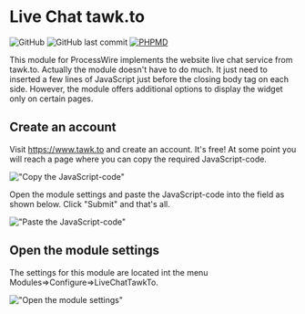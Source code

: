 # Live Chat tawk.to

![GitHub](https://img.shields.io/github/license/techcnet/LiveChatTawkTo)
![GitHub last commit](https://img.shields.io/github/last-commit/techcnet/LiveChatTawkTo)
[![PHPMD](https://github.com/techcnet/LiveChatTawkTo/actions/workflows/phpmd.yml/badge.svg)](https://github.com/techcnet/LiveChatTawkTo/actions/workflows/phpmd.yml)

This module for ProcessWire implements the website live chat service from tawk.to. Actually the module doesn't have to do much. It just need to inserted a few lines of JavaScript just before the closing body tag </body> on each side. However, the module offers additional options to display the widget only on certain pages.

## Create an account
Visit https://www.tawk.to and create an account. It's free! At some point you will reach a page where you can copy the required JavaScript-code.

!["Copy the JavaScript-code"](https://tech-c.net/site/assets/files/1208/code.jpg)

Open the module settings and paste the JavaScript-code into the field as shown below. Click "Submit" and that's all.

!["Paste the JavaScript-code"](https://tech-c.net/site/assets/files/1208/paste.jpg)

## Open the module settings
The settings for this module are located int the menu Modules=>Configure=>LiveChatTawkTo.

!["Open the module settings"](https://tech-c.net/site/assets/files/1208/settings.500x0-is.jpg)
